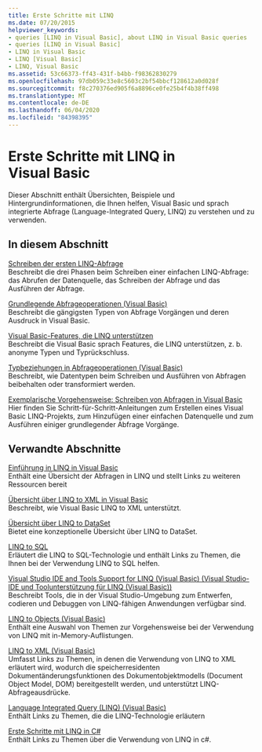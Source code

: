 ```yaml
---
title: Erste Schritte mit LINQ
ms.date: 07/20/2015
helpviewer_keywords:
- queries [LINQ in Visual Basic], about LINQ in Visual Basic queries
- queries [LINQ in Visual Basic]
- LINQ in Visual Basic
- LINQ [Visual Basic]
- LINQ, Visual Basic
ms.assetid: 53c66373-ff43-431f-b4bb-f98362830279
ms.openlocfilehash: 97db059c33e8c5603c2bf54bbcf128612a0d028f
ms.sourcegitcommit: f8c270376ed905f6a8896ce0fe25b4f4b38ff498
ms.translationtype: MT
ms.contentlocale: de-DE
ms.lasthandoff: 06/04/2020
ms.locfileid: "84398395"
---
```

# <a name="getting-started-with-linq-in-visual-basic"></a>Erste Schritte mit LINQ in Visual Basic
Dieser Abschnitt enthält Übersichten, Beispiele und Hintergrundinformationen, die Ihnen helfen, Visual Basic und sprach integrierte Abfrage (Language-Integrated Query, LINQ) zu verstehen und zu verwenden.  
  
## <a name="in-this-section"></a>In diesem Abschnitt  
 [Schreiben der ersten LINQ-Abfrage](writing-your-first-linq-query.md)  
 Beschreibt die drei Phasen beim Schreiben einer einfachen LINQ-Abfrage: das Abrufen der Datenquelle, das Schreiben der Abfrage und das Ausführen der Abfrage.  
  
 [Grundlegende Abfrageoperationen (Visual Basic)](basic-query-operations.md)  
 Beschreibt die gängigsten Typen von Abfrage Vorgängen und deren Ausdruck in Visual Basic.  
  
 [Visual Basic-Features, die LINQ unterstützen](features-that-support-linq.md)  
 Beschreibt die Visual Basic sprach Features, die LINQ unterstützen, z. b. anonyme Typen und Typrückschluss.  
  
 [Typbeziehungen in Abfrageoperationen (Visual Basic)](type-relationships-in-query-operations.md)  
 Beschreibt, wie Datentypen beim Schreiben und Ausführen von Abfragen beibehalten oder transformiert werden.  
  
 [Exemplarische Vorgehensweise: Schreiben von Abfragen in Visual Basic](walkthrough-writing-queries.md)  
 Hier finden Sie Schritt-für-Schritt-Anleitungen zum Erstellen eines Visual Basic LINQ-Projekts, zum Hinzufügen einer einfachen Datenquelle und zum Ausführen einiger grundlegender Abfrage Vorgänge.  
  
## <a name="related-sections"></a>Verwandte Abschnitte  
 [Einführung in LINQ in Visual Basic](../../language-features/linq/introduction-to-linq.md)  
 Enthält eine Übersicht der Abfragen in LINQ und stellt Links zu weiteren Ressourcen bereit  
  
 [Übersicht über LINQ to XML in Visual Basic](../../language-features/xml/overview-of-linq-to-xml.md)  
 Beschreibt, wie Visual Basic LINQ to XML unterstützt.  
  
 [Übersicht über LINQ to DataSet](../../../../framework/data/adonet/linq-to-dataset-overview.md)  
 Bietet eine konzeptionelle Übersicht über LINQ to DataSet.  
  
 [LINQ to SQL](../../../../framework/data/adonet/sql/linq/index.md)  
 Erläutert die LINQ to SQL-Technologie und enthält Links zu Themen, die Ihnen bei der Verwendung LINQ to SQL helfen.  
  
 [Visual Studio IDE and Tools Support for LINQ (Visual Basic) (Visual Studio-IDE und Toolunterstützung für LINQ (Visual Basic))](visual-studio-ide-and-tools-support-for-linq.md)  
 Beschreibt Tools, die in der Visual Studio-Umgebung zum Entwerfen, codieren und Debuggen von LINQ-fähigen Anwendungen verfügbar sind.  
  
 [LINQ to Objects (Visual Basic)](linq-to-objects.md)  
 Enthält eine Auswahl von Themen zur Vorgehensweise bei der Verwendung von LINQ mit in-Memory-Auflistungen.  
  
 [LINQ to XML (Visual Basic)](linq-to-xml.md)  
 Umfasst Links zu Themen, in denen die Verwendung von LINQ to XML erläutert wird, wodurch die speicherresidenten Dokumentänderungsfunktionen des Dokumentobjektmodells (Document Object Model, DOM) bereitgestellt werden, und unterstützt LINQ-Abfrageausdrücke.  
  
 [Language Integrated Query (LINQ) (Visual Basic)](index.md)  
 Enthält Links zu Themen, die die LINQ-Technologie erläutern  
  
 [Erste Schritte mit LINQ in C#](../../../../csharp/programming-guide/concepts/linq/index.md)  
 Enthält Links zu Themen über die Verwendung von LINQ in c#.
